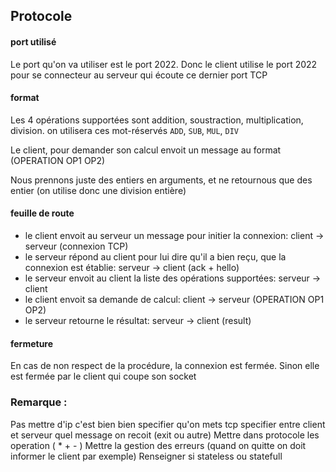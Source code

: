 ## Protocole

#### port utilisé
Le port qu'on va utiliser est le port 2022. Donc le client utilise le port 2022 pour se connecteur au serveur qui écoute ce dernier port TCP

#### format
Les 4 opérations supportées sont addition, soustraction, multiplication, division. on utilisera ces mot-réservés `ADD`, `SUB`, `MUL`, `DIV`


Le client, pour demander son calcul envoit un message au format (OPERATION OP1 OP2)


Nous prennons juste des entiers en arguments, et ne retournous que des entier (on utilise donc une division entière)

#### feuille de route

* le client envoit au serveur un message pour initier la connexion: client -> serveur (connexion TCP)
* le serveur répond au client pour lui dire qu'il a bien reçu, que la connexion est établie: serveur -> client (ack + hello)
* le serveur envoit au client la liste des opérations supportées: serveur -> client 
* le client envoit sa demande de calcul: client -> serveur (OPERATION OP1 OP2)
* le serveur retourne le résultat: serveur -> client (result)

#### fermeture

En cas de non respect de la procédure, la connexion est fermée. Sinon elle est fermée par le client qui coupe son socket


### Remarque : 
Pas mettre d'ip c'est bien
bien specifier qu'on mets tcp 
specifier entre client et serveur quel message on recoit (exit ou autre)
Mettre dans protocole les operation ( * + - ) 
Mettre la gestion des erreurs (quand on quitte on doit informer le client par exemple)
Renseigner si stateless ou statefull
